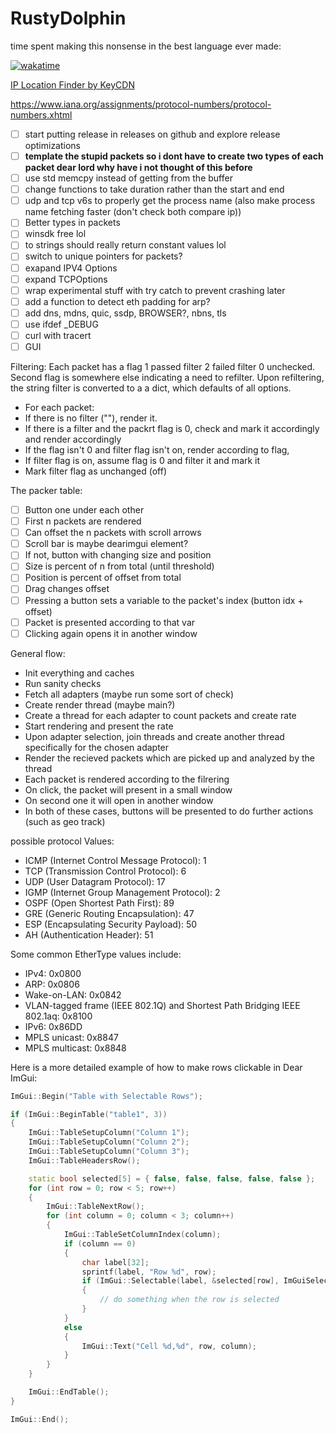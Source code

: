 # RustyDolphin

time spent making this nonsense in the best language ever made:

[![wakatime](https://wakatime.com/badge/user/8b4f0bdc-5133-4fba-98d4-d75498fa71f2/project/73bc670d-dbbf-467b-af69-086d56b73c16.svg)](https://wakatime.com/badge/user/8b4f0bdc-5133-4fba-98d4-d75498fa71f2/project/73bc670d-dbbf-467b-af69-086d56b73c16)
 
 [IP Location Finder by KeyCDN](https://tools.keycdn.com/geo)

 https://www.iana.org/assignments/protocol-numbers/protocol-numbers.xhtml

- [ ] start putting release in releases on github and explore release optimizations
- [ ] __template the stupid packets so i dont have to create two types of each packet dear lord why have i not thought of this before__
- [ ] use std memcpy instead of getting from the buffer
- [ ] change functions to take duration rather than the start and end
- [ ] udp and tcp v6s to properly get the process name (also make process name fetching faster (don't check both compare ip))
- [ ] Better types in packets
- [ ] winsdk free lol
- [ ] to strings should really return constant values lol
- [ ] switch to unique pointers for packets?
- [ ] exapand IPV4 Options
- [ ] expand TCPOptions
- [ ] wrap experimental stuff with try catch to prevent crashing later
- [ ] add a function to detect eth padding for arp?
- [ ] add dns, mdns, quic, ssdp, BROWSER?, nbns, tls
- [ ] use ifdef _DEBUG
- [ ] curl with tracert
- [ ] GUI

Filtering:
Each packet has a flag 1 passed filter 2 failed filter 0 unchecked. Second flag is somewhere else indicating a need to refilter. Upon refiltering, the string filter is converted to a a dict, which defaults of all options.
- For each packet:
- If there is no filter (""), render it.
- If there is a filter and the packrt flag is 0, check and mark it accordingly and render accordingly
- If the flag isn't 0 and filter flag isn't on, render according to flag,
- If filter flag is on, assume flag is 0 and filter it and mark it
- Mark filter flag as unchanged (off)

The packer table:
- [ ] Button one under each other
- [ ] First n packets are rendered
- [ ] Can offset the n packets with scroll arrows
- [ ] Scroll bar is maybe dearimgui element?
- [ ] If not, button with changing size and position
- [ ] Size is percent of n from total (until threshold)
- [ ] Position is percent of offset from total
- [ ] Drag changes offset
- [ ] Pressing a button sets a variable to the packet's index (button idx + offset)
- [ ] Packet is presented according to that var
- [ ] Clicking again opens it in another window

General flow:

- Init everything and caches
- Run sanity checks
- Fetch all adapters (maybe run some sort of check)
- Create render thread (maybe main?)
- Create a thread for each adapter to count packets and create rate
- Start rendering and present the rate
- Upon adapter selection, join threads and create another thread specifically for the chosen adapter
- Render the recieved packets which are picked up and analyzed by the thread
- Each packet is rendered according to the filrering
- On click, the packet will present in a small window
- On second one it will open in another window
- In both of these cases, buttons will be presented to do further actions (such as geo track)


possible protocol Values:
- ICMP (Internet Control Message Protocol): 1
- TCP (Transmission Control Protocol): 6
- UDP (User Datagram Protocol): 17
- IGMP (Internet Group Management Protocol): 2
- OSPF (Open Shortest Path First): 89
- GRE (Generic Routing Encapsulation): 47
- ESP (Encapsulating Security Payload): 50
- AH (Authentication Header): 51

Some common EtherType values include:

- IPv4: 0x0800
- ARP: 0x0806
- Wake-on-LAN: 0x0842
- VLAN-tagged frame (IEEE 802.1Q) and Shortest Path Bridging IEEE 802.1aq: 0x8100
- IPv6: 0x86DD
- MPLS unicast: 0x8847
- MPLS multicast: 0x8848

Here is a more detailed example of how to make rows clickable in Dear ImGui:
```cpp
ImGui::Begin("Table with Selectable Rows");

if (ImGui::BeginTable("table1", 3))
{
	ImGui::TableSetupColumn("Column 1");
	ImGui::TableSetupColumn("Column 2");
	ImGui::TableSetupColumn("Column 3");
	ImGui::TableHeadersRow();

	static bool selected[5] = { false, false, false, false, false };
	for (int row = 0; row < 5; row++)
	{
		ImGui::TableNextRow();
		for (int column = 0; column < 3; column++)
		{
			ImGui::TableSetColumnIndex(column);
			if (column == 0)
			{
				char label[32];
				sprintf(label, "Row %d", row);
				if (ImGui::Selectable(label, &selected[row], ImGuiSelectableFlags_SpanAllColumns))
				{
					// do something when the row is selected
				}
			}
			else
			{
				ImGui::Text("Cell %d,%d", row, column);
			}
		}
	}

	ImGui::EndTable();
}

ImGui::End();
```
